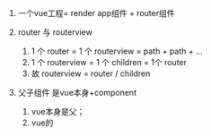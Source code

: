 

1. 一个vue工程= render app组件 + router组件

2. router 与 routerview
	1.  1 个 router = 1 个 routerview = path + path + ...
	2.  1 个 routerview = 1 个 children  = 1个 router
	3. 故
		routerview = router / children 	

3. 父子组件  是vue本身+component
	1. vue本身是父；
	2. vue的<template>模板 里 使用的 <组件标签> 是子；

4. 父子 通信  是了解了

5. 同级 子之间通信呢；

关于 node cnpm npm 环境搭建 https://www.jianshu.com/p/13f45e24b1de
1. 下载安装 node.js
node-v12.14.0-x64.msi
2. node系统环境变量path
D:\tools_installs\node12.14.0
3. node -v  测试
4. npm -v  测试安装成功
5. npm root -g  查看包路径
6. 修改包路径 ，先建立好目录；
npm config set prefix "D:\tools\node12.14.0\node_global"
npm config set cache "D:\tools\node12.14.0\node_cache"
7. npm install -g express  安装一个包看看；
8. node 
   require('express')
   解决报错；
9. 添加用户变量path为：D:\tools\node12.14.0\node_global  
10. 新增系统变量NODE_PATH,变量值为
D:\tools\node12.14.0\node_global\node_modules

11. 修改之后关闭CMD窗口，然后重新打开；
12. node
	require('express')
	结果成功了
13. 搭建完成；

关于 npm 镜像
1. npm install -g nrm
2. nrm ls  // 查看镜像列表
3. nrm use taobao 
4. nrm add r_name r_url  //在nrm添加自己的镜像地址
5. nrm del r_name 
6. nrm test r_name //测试镜像的相应速度
	
关于 webpack 环境搭建；

1. npm i webpack -g // webpack是前端的一个项目构建工具，基于Node.js开发；
//  ES6语法太高级了，还需要webpack转译一下；
    还要执行一个命令
    webpack ./src/main.js ./dist/bundle.js
    用webpack处理一下main文件，转成bundle.js(自定义命名）
2. npm i webpack-dev-server -D  // 这个工具，来实现自动打包编译的功能,可以npm run dev 
cnpm i webpack -D
cnpm i html-webpack-plugin -D  //这插件可以在内存中生成html页面；


关于 vue-cli 与 webpack 环境搭建
快速上手 vue-cli
0. npm install -g vue-cli
1. idea  new--module--static web 
	vue-cli-demo

2. vue init webpack

	ESLint no
	test no
	Nightwatch no
3. 完成一个 vue 工程搭建

4. node_modules 目录删除后，可以执行 npm install  重新下载依赖；











































